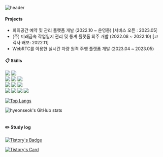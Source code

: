 <div align="align-left"> 

![header](https://capsule-render.vercel.app/api?type=cylinder&color=black&height=50&section=header&text=김현석's%20Github&fontColor=ffffff&fontSize=20&animation=fadeIn&fontAlignY=55&desc=%20&descAlignY=62&descAlign=62)

#### Projects
- 회의공간 예약 및 관리 플랫폼 개발 (2022.10 ~ 운영중) [서비스 오픈 : 2023.05]
- (주) 미래금속 작업일지 관리 및 통계 플랫폼 외주 개발 (2022.08 ~ 2022.10) [고객사 배포: 2022.11]
- WebRTC를 이용한 실시간 차량 원격 주행 플랫폼 개발 (2023.04 ~ 2023.05)

####  :clipboard: Skills
<img src="https://img.shields.io/badge/java-2E64FE?style=for-the-badge&logo=java&logoColor=white">
<img src="https://img.shields.io/badge/gradle-02303A?style=for-the-badge&logo=gradle&logoColor=white">
<br>
<img src="https://img.shields.io/badge/Spring Boot-6DB33F?style=for-the-badge&logo=springboot&logoColor=white">
<img src="https://img.shields.io/badge/Spring Security-6DB33F?style=for-the-badge&logo=springsecurity&logoColor=white">
<img src="https://img.shields.io/badge/Spring Data JPA-6DB33F?style=for-the-badge&logo=spring&logoColor=white">
<br>
<img src="https://img.shields.io/badge/MySQL-4479A1?style=for-the-badge&logo=MySQL&logoColor=white"> 
<img src="https://img.shields.io/badge/mariadb-003545?style=for-the-badge&logo=mariadb&logoColor=white">
<img src="https://img.shields.io/badge/Redis-DC382D?style=for-the-badge&logo=redis&logoColor=white">
<br>
<img src="https://img.shields.io/badge/ubuntu-E95420?style=for-the-badge&logo=ubuntu&logoColor=white">
<img src="https://img.shields.io/badge/Nginx-009639?style=for-the-badge&logo=Nginx&logoColor=white">
<img src="https://img.shields.io/badge/docker-2496ED?style=for-the-badge&logo=docker&logoColor=white">
<img src="https://img.shields.io/badge/aws-232F3E?style=for-the-badge&logo=Amazon aws&logoColor=white">
<br>

[![Top Langs](https://github-readme-stats.vercel.app/api/top-langs/?username=zabcd121&layout=compact)](https://github.com/zabcd121/github-readme-stats)

![hyeonseok's GitHub stats](https://github-readme-stats.vercel.app/api?username=zabcd121&show_icons=true&theme=radical) <br>
<br>
#### :pencil2: Study log
[![Tistory's Badge](https://github-readme-tistory-card.vercel.app/api/badge?name=devpoong%20&theme=orange)](https://devpoong.tistory.com/)

[![Tistory's Card](https://github-readme-tistory-card.vercel.app/api?name=devpoong&postId=82&theme=santorini)](https://devpoong.tistory.com/877)

</div>
<!--
**zabcd121/zabcd121** is a ✨ _special_ ✨ repository because its `README.md` (this file) appears on your GitHub profile.

Here are some ideas to get you started:

- 🔭 I’m currently working on ...
- 🌱 I’m currently learning ...
- 👯 I’m looking to collaborate on ...
- 🤔 I’m looking for help with ...
- 💬 Ask me about ...
- 📫 How to reach me: ...
- 😄 Pronouns: ...
- ⚡ Fun fact: ...
-->
